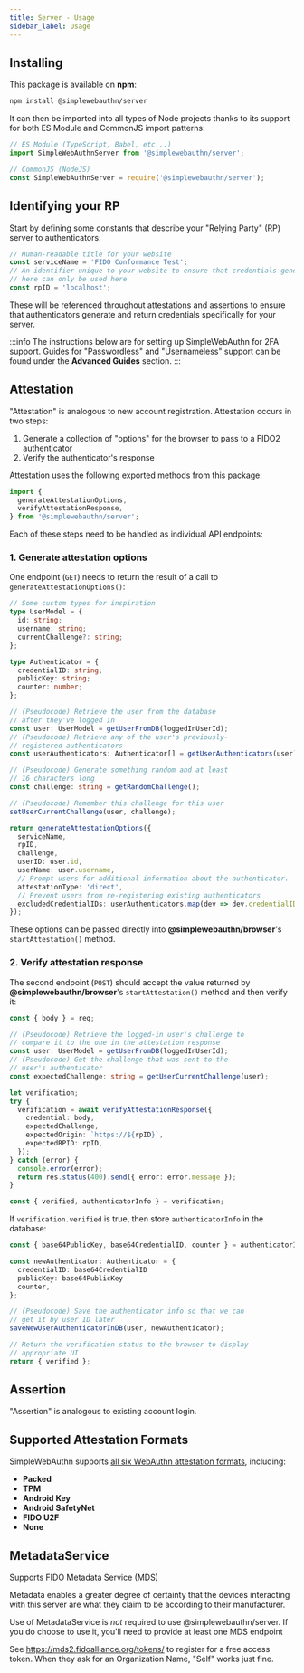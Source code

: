 ```yaml
---
title: Server - Usage
sidebar_label: Usage
---
```


## Installing

This package is available on **npm**:

```bash
npm install @simplewebauthn/server
```

It can then be imported into all types of Node projects thanks to its support for both ES Module and CommonJS import patterns:

```ts
// ES Module (TypeScript, Babel, etc...)
import SimpleWebAuthnServer from '@simplewebauthn/server';

// CommonJS (NodeJS)
const SimpleWebAuthnServer = require('@simplewebauthn/server');
```

## Identifying your RP

Start by defining some constants that describe your "Relying Party" (RP) server to authenticators:

```js
// Human-readable title for your website
const serviceName = 'FIDO Conformance Test';
// An identifier unique to your website to ensure that credentials generated
// here can only be used here
const rpID = 'localhost';
```

These will be referenced throughout attestations and assertions to ensure that authenticators generate and return credentials specifically for your server.

:::info
The instructions below are for setting up SimpleWebAuthn for 2FA support. Guides for "Passwordless"
and "Usernameless" support can be found under the **Advanced Guides** section.
:::

## Attestation

"Attestation" is analogous to new account registration. Attestation occurs in two steps:

1. Generate a collection of "options" for the browser to pass to a FIDO2 authenticator
2. Verify the authenticator's response

Attestation uses the following exported methods from this package:

```ts
import {
  generateAttestationOptions,
  verifyAttestationResponse,
} from '@simplewebauthn/server';
```

Each of these steps need to be handled as individual API endpoints:

### 1. Generate attestation options

One endpoint (`GET`) needs to return the result of a call to `generateAttestationOptions()`:

```ts
// Some custom types for inspiration
type UserModel = {
  id: string;
  username: string;
  currentChallenge?: string;
};

type Authenticator = {
  credentialID: string;
  publicKey: string;
  counter: number;
};

// (Pseudocode) Retrieve the user from the database
// after they've logged in
const user: UserModel = getUserFromDB(loggedInUserId);
// (Pseudocode) Retrieve any of the user's previously-
// registered authenticators
const userAuthenticators: Authenticator[] = getUserAuthenticators(user);

// (Pseudocode) Generate something random and at least
// 16 characters long
const challenge: string = getRandomChallenge();

// (Pseudocode) Remember this challenge for this user
setUserCurrentChallenge(user, challenge);

return generateAttestationOptions({
  serviceName,
  rpID,
  challenge,
  userID: user.id,
  userName: user.username,
  // Prompt users for additional information about the authenticator.
  attestationType: 'direct',
  // Prevent users from re-registering existing authenticators
  excludedCredentialIDs: userAuthenticators.map(dev => dev.credentialID),
});
```

These options can be passed directly into **@simplewebauthn/browser**'s `startAttestation()` method.

### 2. Verify attestation response

The second endpoint (`POST`) should accept the value returned by **@simplewebauthn/browser**'s `startAttestation()` method and then verify it:

```ts
const { body } = req;

// (Pseudocode) Retrieve the logged-in user's challenge to
// compare it to the one in the attestation response
const user: UserModel = getUserFromDB(loggedInUserId);
// (Pseudocode) Get the challenge that was sent to the
// user's authenticator
const expectedChallenge: string = getUserCurrentChallenge(user);

let verification;
try {
  verification = await verifyAttestationResponse({
    credential: body,
    expectedChallenge,
    expectedOrigin: `https://${rpID}`,
    expectedRPID: rpID,
  });
} catch (error) {
  console.error(error);
  return res.status(400).send({ error: error.message });
}

const { verified, authenticatorInfo } = verification;
```

If `verification.verified` is true, then store `authenticatorInfo` in the database:

```ts
const { base64PublicKey, base64CredentialID, counter } = authenticatorInfo;

const newAuthenticator: Authenticator = {
  credentialID: base64CredentialID
  publicKey: base64PublicKey
  counter,
};

// (Pseudocode) Save the authenticator info so that we can
// get it by user ID later
saveNewUserAuthenticatorInDB(user, newAuthenticator);

// Return the verification status to the browser to display
// appropriate UI
return { verified };
```

## Assertion

"Assertion" is analogous to existing account login.

## Supported Attestation Formats

SimpleWebAuthn supports [all six WebAuthn attestation formats](https://w3c.github.io/webauthn/#sctn-defined-attestation-formats), including:

- **Packed**
- **TPM**
- **Android Key**
- **Android SafetyNet**
- **FIDO U2F**
- **None**

## MetadataService

Supports FIDO Metadata Service (MDS)

Metadata enables a greater degree of certainty that the devices interacting with this server are
what they claim to be according to their manufacturer.

Use of MetadataService is _not_ required to use @simplewebauthn/server. If you do choose to use
it, you'll need to provide at least one MDS endpoint

See https://mds2.fidoalliance.org/tokens/ to register for a free access token. When they ask for
an Organization Name, "Self" works just fine.

